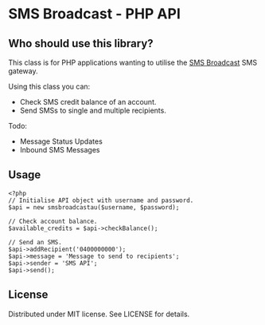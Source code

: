 SMS Broadcast - PHP API
=======================

Who should use this library?
----------------------------

This class is for PHP applications wanting to utilise the [SMS Broadcast](https://www.smsbroadcast.com.au) SMS gateway.

Using this class you can:

* Check SMS credit balance of an account.
* Send SMSs to single and multiple recipients.

Todo:

* Message Status Updates
* Inbound SMS Messages 


Usage
-----

    <?php
    // Initialise API object with username and password.
    $api = new smsbroadcastau($username, $password);
    
    // Check account balance.
    $available_credits = $api->checkBalance();
    
    // Send an SMS.
    $api->addRecipient('0400000000');
    $api->message = 'Message to send to recipients';
    $api->sender = 'SMS API';
    $api->send();


License
-------

Distributed under MIT license. See LICENSE for details.
